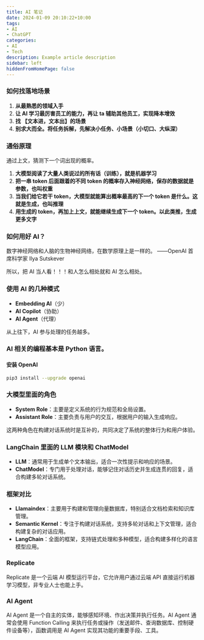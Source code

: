 ```yaml
---
title: AI 笔记
date: 2024-01-09 20:10:22+10:00
tags:
- AI
- ChatGPT
categories:
- AI
- Tech
description: Example article description
sidebar: left
hiddenFromHomePage: false
---
```


### 如何找落地场景

1. **从最熟悉的领域入手**
2. **让 AI 学习最厉害员工的能力，再让 ta 辅助其他员工，实现降本增效**
3. **找 【文本进，文本出】的场景**
4. **别求大而全。将任务拆解，先解决小任务、小场景（小切口、大纵深）**

### 通俗原理

通过上文，猜测下一个词出现的概率。

1. **大模型阅读了大量人类说过的所有话（训练），就是机器学习**
2. **把一串 token 后面跟着的不同 token 的概率存入神经网络，保存的数据就是参数，也叫权重**
3. **当我们给它若干 token，大模型就能算出概率最高的下一个 token 是什么。这就是生成，也叫推理**
4. **用生成的 token，再加上上文，就能继续生成下一个 token。以此类推，生成更多文字**

### 如何用好 AI？

数字神经网络和人脑的生物神经网络，在数学原理上是一样的。 ——OpenAI 首席科学家 Ilya Sutskever

所以，把 AI 当人看！！！和人怎么相处就和 AI 怎么相处。

### 使用 AI 的几种模式

- **Embedding AI**（少）
- **AI Copilot**（协助）
- **AI Agent**（代理）

从上往下，AI 参与处理的任务越多。

### AI 相关的编程基本是 Python 语言。

#### 安装 OpenAI

```bash
pip3 install --upgrade openai
```

### 大模型里面的角色

- **System Role**：主要是定义系统的行为规范和全局设置。
- **Assistant Role**：主要负责与用户的交互，根据用户的输入生成响应。

这两种角色在构建对话系统时是互补的，共同决定了系统的整体行为和用户体验。

### LangChain 里面的 LLM 模块和 ChatModel

- **LLM**：通常用于生成单个文本输出，适合一次性提示和响应的场景。
- **ChatModel**：专门用于处理对话，能够记住对话历史并生成连贯的回复，适合构建多轮对话系统。

### 框架对比

- **Llamaindex**：主要用于构建和管理向量数据库，特别适合文档检索和知识库管理。
- **Semantic Kernel**：专注于构建对话系统，支持多轮对话和上下文管理，适合构建复杂的对话应用。
- **LangChain**：全面的框架，支持链式处理和多种模型，适合构建多样化的语言模型应用。

### Replicate

Replicate 是一个云端 AI 模型运行平台，它允许用户通过云端 API 直接运行机器学习模型，非专业人士也能上手。

### AI Agent

AI Agent 是一个自主的实体，能够感知环境、作出决策并执行任务。AI Agent 通常会使用 Function Calling 来执行任务或操作（发送邮件、查询数据库、控制硬件设备等），函数调用是 AI Agent 实现其功能的重要手段、工具。


